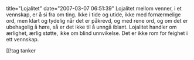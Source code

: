 title="Lojalitet"
date="2007-03-07 06:51:39"
Lojalitet mellom venner, i et vennskap, er å si fra om ting. Ikke i tide og utide, ikke med fornærmelige ord, men klart og tydelig når det er påkrevd, og med rene ord, og om det er ubehagelig å høre, så er det ikke til å unngå iblant. Lojalitet handler om ærlighet, ærlig støtte, ikke om blind unnvikelse. Det er ikke rom for feighet i ett vennskap.

[[!tag  tanker
